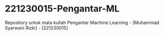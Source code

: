 # 221230015-Pengantar-ML
Repository untuk mata kuliah Pengantar Machine Learning - [Muhammad Syarwani Rizki] - [221230015]
